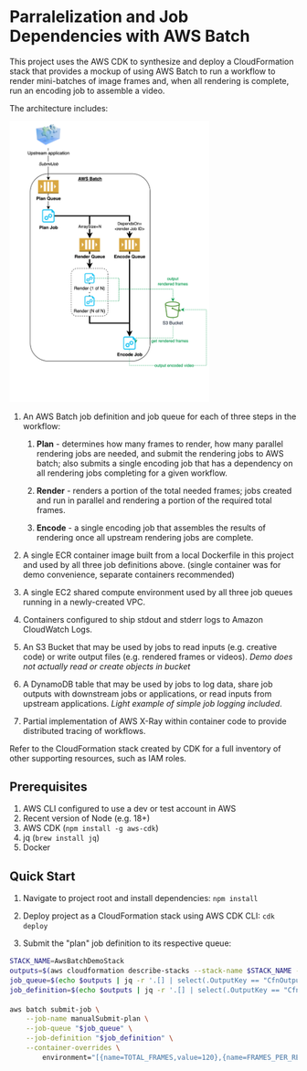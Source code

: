# Parralelization and Job Dependencies with AWS Batch

This project uses the AWS CDK to synthesize and deploy a CloudFormation stack that provides a mockup of using AWS Batch to run a workflow to render mini-batches of image frames and, when all rendering is complete, run an encoding job to assemble a video. 

The architecture includes: 

<img src="docs/diagram.png" width="350px"/>

1. An AWS Batch job definition and job queue for each of three steps in the workflow: 

    1. **Plan** - determines how many frames to render, how many parallel rendering jobs are needed, and submit the rendering jobs to AWS batch; also submits a single encoding job that has a dependency on all rendering jobs completing for a given workflow. 

    2. **Render** - renders a portion of the total needed frames; jobs created and run in parallel and rendering a portion of the required total frames. 

    3. **Encode** - a single encoding job that assembles the results of rendering once all upstream rendering jobs are complete. 

2. A single ECR container image built from a local Dockerfile in this project and used by all three job definitions above. (single container was for demo convenience, separate containers recommended)

3. A single EC2 shared compute environment used by all three job queues running in a newly-created VPC. 

4. Containers configured to ship stdout and stderr logs to Amazon CloudWatch Logs. 

5. An S3 Bucket that may be used by jobs to read inputs (e.g. creative code) or write output files (e.g. rendered frames or videos). _Demo does not actually read or create objects in bucket_

6. A DynamoDB table that may be used by jobs to log data, share job outputs with downstream jobs or applications, or read inputs from upstream applications. _Light example of simple job logging included_.

7. Partial implementation of AWS X-Ray within container code to provide distributed tracing of workflows.

Refer to the CloudFormation stack created by CDK for a full inventory of other supporting resources, such as IAM roles. 

## Prerequisites

1. AWS CLI configured to use a dev or test account in AWS
2. Recent version of Node (e.g. 18+)
3. AWS CDK (`npm install -g aws-cdk`)
4. jq (`brew install jq`)
5. Docker

## Quick Start

1. Navigate to project root and install dependencies: `npm install`

2. Deploy project as a CloudFormation stack using AWS CDK CLI: `cdk deploy`

3. Submit the "plan" job definition to its respective queue:

```sh
STACK_NAME=AwsBatchDemoStack
outputs=$(aws cloudformation describe-stacks --stack-name $STACK_NAME --query 'Stacks[].Outputs[]' --output json)
job_queue=$(echo $outputs | jq -r '.[] | select(.OutputKey == "CfnOutputPlanJobQueue") | .OutputValue')
job_definition=$(echo $outputs | jq -r '.[] | select(.OutputKey == "CfnOutputPlanJobDefinition") | .OutputValue')

aws batch submit-job \
    --job-name manualSubmit-plan \
    --job-queue "$job_queue" \
    --job-definition "$job_definition" \
    --container-overrides \
        environment="[{name=TOTAL_FRAMES,value=120},{name=FRAMES_PER_RENDER_JOB,value=30}]"
```
